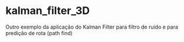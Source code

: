 # kalman_filter_3D
Outro exemplo da aplicação do Kalman Filter para filtro de ruído e para predição de rota (path find)
